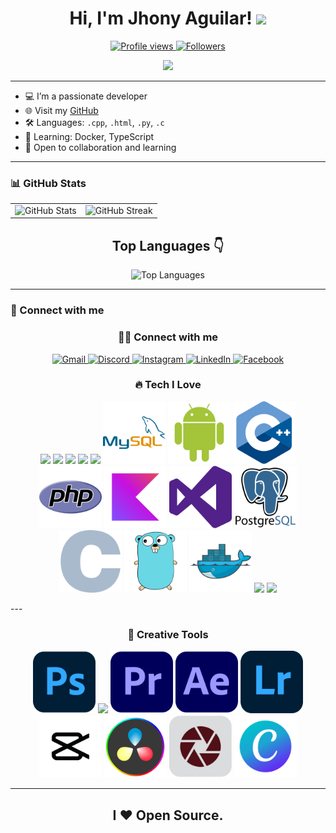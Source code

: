 <h1 align="center">
  Hi, I'm Jhony Aguilar!
  <a href="https://github.com/Jhony410" target="_self">
    <img src="https://media.giphy.com/media/hvRJCLFzcasrR4ia7z/giphy.gif" width="30">
  </a>
</h1>

<p align="center">
  <a href="https://github.com/Jhony410">
    <img src="https://komarev.com/ghpvc/?username=Jhony410&label=Profile%20views&color=0e75b6&style=flat" alt="Profile views" />
  </a>
  <a href="https://github.com/Jhony410">
    <img src="https://img.shields.io/github/followers/Jhony410?label=Followers" alt="Followers" />
  </a>
</p>

<p align="center">
  <img src="https://readme-typing-svg.herokuapp.com?lines=Hi,+I'm+Jhony;Desarrollador+Junior;Amante+de+la+tecnología+y+de+la+edición;Siempre+aprendiendo+cosas+nuevas&center=true&width=600&height=45&color=36bce8&vCenter=true&size=22">
</p>

---

- 💻 I’m a passionate developer  
- 🌐 Visit my [GitHub](https://github.com/Jhony410)  
- 🛠️ Languages: `.cpp`, `.html`, `.py`, `.c`
- 🧠 Learning: Docker, TypeScript  
- 🌟 Open to collaboration and learning  

---

### 📊 GitHub Stats

<table align="center">
  <tr>
    <td>
      <img src="https://github-readme-stats.vercel.app/api?username=Jhony410&theme=date_night&show_icons=true" alt="GitHub Stats"/>
    </td>
    <td>
      <img src="https://github-readme-streak-stats.herokuapp.com?user=Jhony410&theme=date_night" alt="GitHub Streak"/>
    </td>
  </tr>
</table>

<h2 align="center">Top Languages 👇</h4>
<p align="center">
  <img src="https://github-readme-stats.vercel.app/api/top-langs/?username=Jhony410&layout=compact&theme=date_night" alt="Top Languages" />
</p>

---

### 🤝 Connect with me

<h3 align="center">🤝🏻 Connect with me</h3>

<p align="center">
  <a href="mailto:jhonykey1415@gmail.com">
    <img src="https://img.shields.io/badge/Gmail-D14836.svg?style=for-the-badge&logo=gmail&logoColor=white" alt="Gmail" />
  </a>
  <a href="https://discord.com/users/889653772870107146" title="Jhon key#3596">
    <img src="https://img.shields.io/badge/Discord-5865F2.svg?style=for-the-badge&logo=discord&logoColor=white" alt="Discord" />
  </a>
  <a href="https://www.instagram.com/jhonykey1415">
    <img src="https://img.shields.io/badge/Instagram-E4405F.svg?style=for-the-badge&logo=instagram&logoColor=white" alt="Instagram" />
  </a>
  <a href="https://www.linkedin.com/in/jhon-aguilar-2388bb373">
    <img src="https://img.shields.io/badge/LinkedIn-0077B5.svg?style=for-the-badge&logo=linkedin&logoColor=white" alt="LinkedIn" />
  </a>
  <a href="https://www.facebook.com/jhon.aguilar.7739814">
    <img src="https://img.shields.io/badge/Facebook-1877F2.svg?style=for-the-badge&logo=facebook&logoColor=white" alt="Facebook" />
  </a>
</p>



<h3 align="center">🔥 Tech I Love</h3>
<p align="center">
  <!-- JavaScript -->
  <img src="https://media3.giphy.com/media/ln7z2eWriiQAllfVcn/200w.webp" width="100">
  <!-- Python -->
  <img src="https://media.giphy.com/media/KAq5w47R9rmTuvWOWa/giphy.gif" width="100">
  <!-- React -->
  <img src="https://media.giphy.com/media/eNAsjO55tPbgaor7ma/giphy.gif" width="100">
  <!-- GitHub -->
  <img src="https://i.giphy.com/media/KzJkzjggfGN5Py6nkT/200.webp" width="100">
  <!-- VS Code -->
  <img src="https://i.giphy.com/media/IdyAQJVN2kVPNUrojM/200.webp" width="100">
  <!-- MySQL -->
  <img src="https://raw.githubusercontent.com/devicons/devicon/master/icons/mysql/mysql-original-wordmark.svg" width="100">
  <!-- Android Studio -->
  <img src="https://raw.githubusercontent.com/devicons/devicon/master/icons/android/android-original.svg" width="100">
  <!-- C++ -->
  <img src="https://raw.githubusercontent.com/devicons/devicon/master/icons/cplusplus/cplusplus-original.svg" width="100">
  <!-- PHP -->
  <img src="https://raw.githubusercontent.com/devicons/devicon/master/icons/php/php-original.svg" width="100">
  <!-- Kotlin -->
  <img src="https://raw.githubusercontent.com/devicons/devicon/master/icons/kotlin/kotlin-original.svg" width="100">
  <!-- Visual Studio -->
  <img src="https://raw.githubusercontent.com/devicons/devicon/master/icons/visualstudio/visualstudio-plain.svg" width="100">
  <!-- PostgreSQL -->
  <img src="https://raw.githubusercontent.com/devicons/devicon/master/icons/postgresql/postgresql-original-wordmark.svg" width="100">
  <!-- C (respaldo) -->
  <img src="https://raw.githubusercontent.com/devicons/devicon/master/icons/c/c-original.svg" width="100">
  <!-- GO (respaldo) -->
  <img src="https://raw.githubusercontent.com/devicons/devicon/master/icons/go/go-original.svg" width="100">
  <!-- Docker (respaldo) -->
  <img src="https://raw.githubusercontent.com/devicons/devicon/master/icons/docker/docker-original.svg" width="100">
  <!-- HTML -->
  <img src="https://media.giphy.com/media/XAxylRMCdpbEWUAvr8/giphy.gif" width="100">
  <!-- CSS -->
  <img src="https://media.giphy.com/media/fsEaZldNC8A1PJ3mwp/giphy.gif" width="100">
</p>
---


<h3 align="center">🎨 Creative Tools</h3>
<p align="center">
  <!-- Photoshop -->
  <img src="images/photoshop.svg" width="100">
  <!-- Illustrator -->
  <img src="images/illustrator.svg" width="100">
  <!-- Premiere Pro -->
  <img src="images/premiere.svg" width="100">
  <!-- After Effects -->
  <img src="images/after-effects.svg" width="100">
  <!-- Lightroom -->
  <img src="images/lightroom.svg" width="100">
  <!-- CapCut -->
  <img src="images/capcut.svg" width="100">
  <!-- DaVinci Resolve -->
  <img src="images/davinci.svg" width="100">
  <!-- Camera RAW -->
  <img src="images/camera-raw.svg" width="100">
  <!-- Canva -->
  <img src="images/canva.svg" width="100">
</p>

---

<h2 align="center">
   I ❤ Open Source.
</h2>
